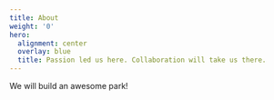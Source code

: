 ```yaml
---
title: About
weight: '0'
hero:
  alignment: center
  overlay: blue
  title: Passion led us here. Collaboration will take us there.
---
```

We will build an awesome park!
